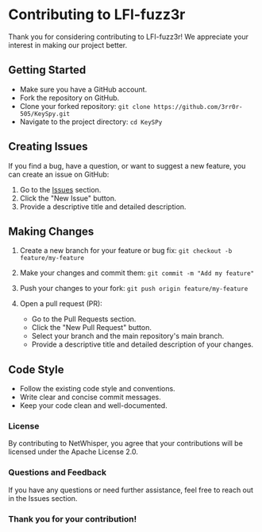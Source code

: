 # Contributing to LFI-fuzz3r

Thank you for considering contributing to LFI-fuzz3r! We appreciate your interest in making our project better.

## Getting Started

- Make sure you have a GitHub account.
- Fork the repository on GitHub.
- Clone your forked repository: `git clone https://github.com/3rr0r-505/KeySpy.git`
- Navigate to the project directory: `cd KeySPy`

## Creating Issues

If you find a bug, have a question, or want to suggest a new feature, you can create an issue on GitHub:

1. Go to the [Issues](https://github.com/3rr0r-505/KeySpy/issues) section.
2. Click the "New Issue" button.
3. Provide a descriptive title and detailed description.

## Making Changes

1. Create a new branch for your feature or bug fix:
   ```git checkout -b feature/my-feature```

2. Make your changes and commit them:
   ```git commit -m "Add my feature"```

3. Push your changes to your fork:
   ```git push origin feature/my-feature```

4. Open a pull request (PR):
    - Go to the Pull Requests section.
    - Click the "New Pull Request" button.
    - Select your branch and the main repository's main branch.
    - Provide a descriptive title and detailed description of your changes.

## Code Style
   - Follow the existing code style and conventions.
   - Write clear and concise commit messages.
   - Keep your code clean and well-documented.

### License
By contributing to NetWhisper, you agree that your contributions will be licensed under the Apache License 2.0.

### Questions and Feedback
If you have any questions or need further assistance, feel free to reach out in the Issues section.

### Thank you for your contribution!
